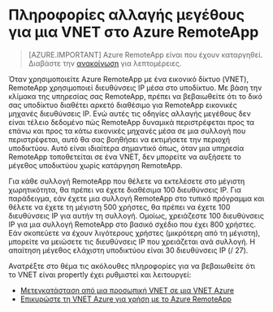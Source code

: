 
<properties
    pageTitle="Αλλαγή μεγέθους πληροφορίες για μια VNET στο Azure RemoteApp | Microsoft Azure"
    description="Μάθετε περισσότερα σχετικά με τις απαιτήσεις διεύθυνση IP για το Azure RemoteApp συνεχίζει να λειτουργεί με μια VNET"
    services="remoteapp"
    documentationCenter=""
    authors="lizap"
    manager="mbaldwin" />

<tags
    ms.service="remoteapp"
    ms.workload="compute"
    ms.tgt_pltfrm="na"
    ms.devlang="na"
    ms.topic="article"
    ms.date="08/15/2016"
    ms.author="elizapo" />



# <a name="sizing-information-for-a-vnet-in-azure-remoteapp"></a>Πληροφορίες αλλαγής μεγέθους για μια VNET στο Azure RemoteApp

> [AZURE.IMPORTANT]
> Azure RemoteApp είναι που έχουν καταργηθεί. Διαβάστε την [ανακοίνωση](https://go.microsoft.com/fwlink/?linkid=821148) για λεπτομέρειες.

Όταν χρησιμοποιείτε Azure RemoteApp με ένα εικονικό δίκτυο (VNET), RemoteApp χρησιμοποιεί διευθύνσεις IP μέσα στο υποδίκτυο. Με βάση την κλίμακα της υπηρεσίας σας RemoteApp, πρέπει να βεβαιωθείτε ότι το δικό σας υποδίκτυο διαθέτει αρκετό διαθέσιμο για RemoteApp εικονικές μηχανές διευθύνσεις IP. Ενώ αυτές τις οδηγίες αλλαγής μεγέθους δεν είναι τέλειο δεδομένο πώς RemoteApp δυναμικά περιστρέφεται προς τα επάνω και προς τα κάτω εικονικές μηχανές μέσα σε μια συλλογή που περιστρέφεται, αυτό θα σας βοηθήσει να εκτιμήσετε την περιοχή υποδικτύου. Αυτό είναι ιδιαίτερα σημαντικό όπως, όταν μια υπηρεσία RemoteApp τοποθετείται σε ένα VNET, δεν μπορείτε να αυξήσετε το μέγεθος υποδικτύου χωρίς κατάργηση RemoteApp.

Για κάθε συλλογή RemoteApp που θέλετε να εκτελέσετε στο μέγιστη χωρητικότητα, θα πρέπει να έχετε διαθέσιμα 100 διευθύνσεις IP. Για παράδειγμα, εάν έχετε μια συλλογή RemoteApp στο τυπικό πρόγραμμα και θέλετε να έχετε τη μέγιστη 500 χρήστες, θα πρέπει να έχετε 100 διευθύνσεις IP για αυτήν τη συλλογή. Ομοίως, χρειάζεστε 100 διευθύνσεις IP για μια συλλογή RemoteApp στο βασικό σχέδιο που έχει 800 χρήστες. Εάν σκοπεύετε να έχουν λιγότερους χρήστες (μικρότερη από τη μέγιστη), μπορείτε να μειώσετε τις διευθύνσεις IP που χρειάζεται ανά συλλογή. Η απαίτηση μέγεθος ελάχιστη υποδικτύου είναι 30 διευθύνσεις IP (/ 27).

Ανατρέξτε στο θέμα τις ακόλουθες πληροφορίες για να βεβαιωθείτε ότι το VNET είναι propertly έχει ρυθμιστεί και λειτουργεί:

- [Μετεγκατάσταση από μια προσωπική VNET σε μια VNET Azure](remoteapp-migratevnet.md)
- [Επικυρώστε τη VNET Azure για χρήση με το Azure RemoteApp](remoteapp-vnet.md)
